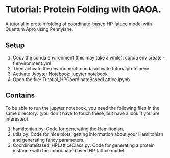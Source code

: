 # Tutorial: Protein Folding with QAOA.

A tutorial in protein folding of coordinate-based HP-lattice model with Quantum Apro using Pennylane.

## Setup
1. Copy the conda environment (this may take a while):
conda env create -f environment.yml
2. Then activate the environment:
conda activate tutorialproteinenv
3. Activate Jypyter Notebook:
jupyter notebook
4. Open the file: Tutotial_HPCoordinateBasedLattice.ipynb

## Contains
To be able to run the jupyter notebook, you need the following files in the same directory: (you don't have to touch these, but have a look if you are interested)
1. hamiltonian.py: Code for generating the Hamiltonian.
2. utils.py: Code for nice plots, getting information about your Hamiltonian and generating fancy parameters.
3. CoordinateBased_HPLatticeClass.py: Code for generating a protein instance with the coordinate-based HP-lattice model.
